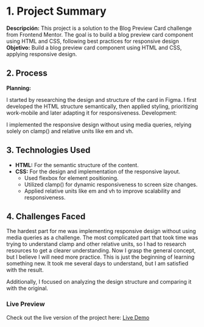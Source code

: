 # 1. Project Summary
**Descripción:** This project is a solution to the Blog Preview Card challenge from Frontend Mentor. The goal is to build a blog preview card component using HTML and CSS, following best practices for responsive design
**Objetivo:** Build a blog preview card component using HTML and CSS, applying responsive design.

## 2. Process
**Planning:**

I started by researching the design and structure of the card in Figma.
I first developed the HTML structure semantically, then applied styling, prioritizing work-mobile and later adapting it for responsiveness.
Development:

I implemented the responsive design without using media queries, relying solely on clamp() and relative units like em and vh.

## 3. Technologies Used
- **HTML:** For the semantic structure of the content.
- **CSS:** For the design and implementation of the responsive layout.
  - Used flexbox for element positioning.
  - Utilized clamp() for dynamic responsiveness to screen size changes.
  - Applied relative units like em and vh to improve scalability and responsiveness.


## 4. Challenges Faced
The hardest part for me was implementing responsive design without using media queries as a challenge. The most complicated part that took time was trying to understand clamp and other relative units, so I had to research resources to get a clearer understanding. Now I grasp the general concept, but I believe I will need more practice. This is just the beginning of learning something new. It took me several days to understand, but I am satisfied with the result.

Additionally, I focused on analyzing the design structure and comparing it with the original.

### Live Preview
Check out the live version of the project here: [Live Demo](https://manorcoder.github.io/qr-code-generator/)
